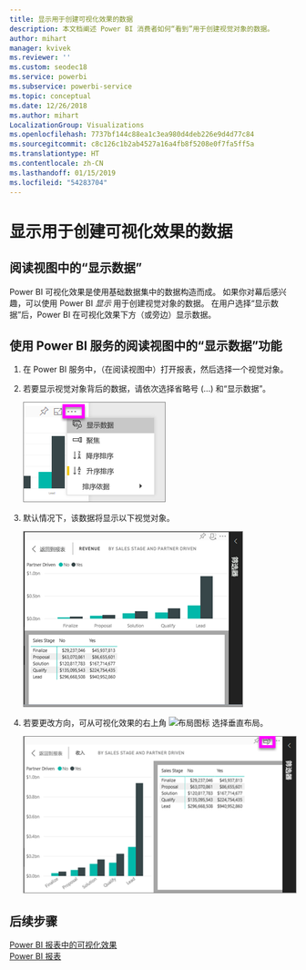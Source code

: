 ```yaml
---
title: 显示用于创建可视化效果的数据
description: 本文档阐述 Power BI 消费者如何“看到”用于创建视觉对象的数据。
author: mihart
manager: kvivek
ms.reviewer: ''
ms.custom: seodec18
ms.service: powerbi
ms.subservice: powerbi-service
ms.topic: conceptual
ms.date: 12/26/2018
ms.author: mihart
LocalizationGroup: Visualizations
ms.openlocfilehash: 7737bf144c88ea1c3ea980d4deb226e9d4d77c84
ms.sourcegitcommit: c8c126c1b2ab4527a16a4fb8f5208e0f7fa5ff5a
ms.translationtype: HT
ms.contentlocale: zh-CN
ms.lasthandoff: 01/15/2019
ms.locfileid: "54283704"
---
```

# <a name="show-the-data-that-was-used-to-create-the-visualization"></a>显示用于创建可视化效果的数据
## <a name="show-data-in-reading-view"></a>阅读视图中的“显示数据”
Power BI 可视化效果是使用基础数据集中的数据构造而成。 如果你对幕后感兴趣，可以使用 Power BI *显示* 用于创建视觉对象的数据。 在用户选择“显示数据”后，Power BI 在可视化效果下方（或旁边）显示数据。


## <a name="using-show-data-in-power-bi-service-reading-view"></a>使用 Power BI 服务的阅读视图中的“显示数据”功能
1. 在 Power BI 服务中，（在阅读视图中）打开报表，然后选择一个视觉对象。  
2. 若要显示视觉对象背后的数据，请依次选择省略号 (...) 和“显示数据”。
   
   ![选择“显示数据”](./media/end-user-show-data/power-bi-show-data2.png)
3. 默认情况下，该数据将显示以下视觉对象。
   
   ![垂直显示视觉对象和数据](./media/end-user-show-data/power-bi-explore-show-data-new.png)

4. 若要更改方向，可从可视化效果的右上角 ![布局图标](media/end-user-show-data/power-bi-vertical-icon-new.png) 选择垂直布局。
   
   ![水平显示视觉对象和数据](./media/end-user-show-data/power-bi-explore-show-data2-new.png)

## <a name="next-steps"></a>后续步骤
[Power BI 报表中的可视化效果](../visuals/power-bi-report-visualizations.md)    
[Power BI 报表](end-user-reports.md)    
